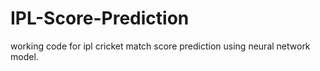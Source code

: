 # IPL-Score-Prediction
working code for ipl cricket match score prediction using neural network model.

